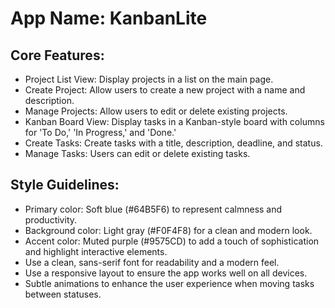 # **App Name**: KanbanLite

## Core Features:

- Project List View: Display projects in a list on the main page.
- Create Project: Allow users to create a new project with a name and description.
- Manage Projects: Allow users to edit or delete existing projects.
- Kanban Board View: Display tasks in a Kanban-style board with columns for 'To Do,' 'In Progress,' and 'Done.'
- Create Tasks: Create tasks with a title, description, deadline, and status.
- Manage Tasks: Users can edit or delete existing tasks.

## Style Guidelines:

- Primary color: Soft blue (#64B5F6) to represent calmness and productivity.
- Background color: Light gray (#F0F4F8) for a clean and modern look.
- Accent color: Muted purple (#9575CD) to add a touch of sophistication and highlight interactive elements.
- Use a clean, sans-serif font for readability and a modern feel.
- Use a responsive layout to ensure the app works well on all devices.
- Subtle animations to enhance the user experience when moving tasks between statuses.